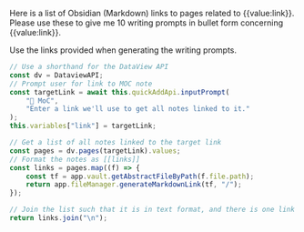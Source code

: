 Here is a list of Obsidian (Markdown) links to pages related to {{value:link}}.
Please use these to give me 10 writing prompts in bullet form concerning {{value:link}}.

Use the links provided when generating the writing prompts.

```js quickadd
// Use a shorthand for the DataView API
const dv = DataviewAPI;
// Prompt user for link to MOC note
const targetLink = await this.quickAddApi.inputPrompt(
    "🔗 MoC",
    "Enter a link we'll use to get all notes linked to it."
);
this.variables["link"] = targetLink;

// Get a list of all notes linked to the target link
const pages = dv.pages(targetLink).values;
// Format the notes as [[links]]
const links = pages.map((f) => {
    const tf = app.vault.getAbstractFileByPath(f.file.path);
    return app.fileManager.generateMarkdownLink(tf, "/");
});

// Join the list such that it is in text format, and there is one link per line
return links.join("\n");
```